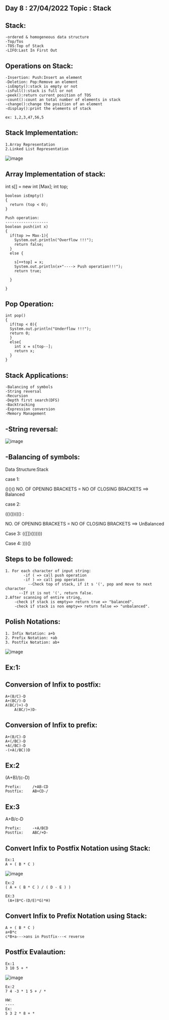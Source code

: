 
Day 8 :  27/04/2022
Topic : Stack
---------------------------------------------		
	
Stack:
-------
    -ordered & homogeneous data structure
    -Top/Tos
    -TOS:Top of Stack
    -LIFO:Last In First Out

Operations on Stack:
-----------------------
    -Insertion: Push:Insert an element 
    -Deletion: Pop:Remove an element
    -isEmpty():stack is empty or not
    -isFull():stack is full or not
    -peek():return current position of TOS
    -count():count an total number of elements in stack
    -change():change the position of an element
    -display():print the elements of stack

    ex: 1,2,3,47,56,5

Stack Implementation:
----------------------
    1.Array Representation
    2.Linked List Representation

![image](https://user-images.githubusercontent.com/72081819/165470182-f1b946b3-2670-45c0-8258-eb2d5124992e.png)

Array Implementation of stack:
------------------------------
   int s[] = new int [Max];
   int top;


    boolean isEmpty()
    {
      return (top < 0);
    }

    Push operation:
    -------------------
    boolean push(int x)
    {
      if(top >= Max-1){
        System.out.println("Overflow !!!");
        return false;
      }
      else {

        s[++top] = x;
        System.out.println(x+"----> Push operation!!!");
        return true;

      }

    }

Pop Operation:
---------------
    int pop()
    {
      if(top < 0){
      System.out.println("Underflow !!!");
      return 0;
      }
      else{
        int x = s[top--];
        return x;
      }
    }


Stack Applications:
--------------------
    -Balancing of symbols
    -String reversal
    -Recursion
    -Depth first search(DFS)
    -Backtracking
    -Expression conversion
    -Memory Management

	
	
	
-String reversal:
------------------	
![image](https://user-images.githubusercontent.com/72081819/165470353-d83b42d5-9612-40c5-8966-25e3dd44f28f.png)


-Balancing of symbols:
-----------------------
Data Structure:Stack

case 1:

()()()
NO. OF OPENING BRACKETS = NO OF CLOSING BRACKETS ==> Balanced

case 2:

(()())((() : 
	
NO. OF OPENING BRACKETS = NO OF CLOSING BRACKETS ==> UnBalanced	
	

Case 3:
({[]}())))))

Case 4:
)))(}

Steps to be followed:
-----------------------

	1. For each character of input string:
			-if ( => call push operation
			-if ) => call pop operation
			  --Check top of stack, if it s '(', pop and move to next character
	      --If it is not '(', return false.
	2.After scanning of entire string, 
		-check if stack is empty=> return true => "balanced".
		-check if stack is non empty=> return false => "unbalanced".

	
Polish Notations:
-------------------

	1. Infix Notation: a+b
	2. Prefix Notation: +ab
	3. Postfix Notation: ab+
	
![image](https://user-images.githubusercontent.com/72081819/165514385-e93a368d-faeb-440d-a7bd-9df5b3e108a0.png)


Ex:1:
------
Conversion of Infix to postfix:
------------------------------------
	A+(B/C)-D
	A+(BC/)-D
	A(BC/)+)-D
        A(BC/)+)D-


Conversion of Infix to prefix:
------------------------------------
	A+(B/C)-D
	A+(/BC)-D
	+A(/BC)-D
	-(+A(/BC))D
	

Ex:2
------
(A+B)/(c-D)	
	
	Prefix:		/+AB-CD
	Postfix:	AB+CD-/

	
Ex:3
-----	
A+B/c-D
	
	
	Prefix:		-+A/BCD
	Postfix:	ABC/+D-


Convert Infix to Postfix Notation using Stack:
-----------------------------------------------
	Ex:1
	A + ( B * C )

![image](https://user-images.githubusercontent.com/72081819/165514546-57dd2301-2051-447e-bd3a-2ef1e2c83780.png)

	Ex:2	
	( A + ( B * C ) / ( D - E ) )

	EX:3
	 (A+(B*C-(D/E)*G)*H)


Convert Infix to Prefix Notation using Stack:
-----------------------------------------------
	A + ( B * C )
	a+B*c
	c*B+a--->ans in Postfix---< reverse



Postfix Evalaution:
--------------------
	Ex:1
	3 10 5 + *

![image](https://user-images.githubusercontent.com/72081819/165514664-5acdff17-90da-4421-b4d1-26b4bc846248.png)

	Ex:2
	7 4 -3 * 1 5 + / *

	HW:
	----
	Ex:
	5 3 2 * 8 + *	

	
	
	
	
	
